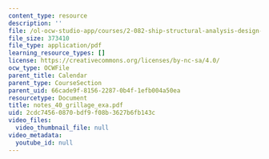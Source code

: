 ```yaml
---
content_type: resource
description: ''
file: /ol-ocw-studio-app/courses/2-082-ship-structural-analysis-design-13-122-spring-2003/2cdc74560870bdf9f08b3627b6fb143c_notes_40_grillage_exa.pdf
file_size: 373410
file_type: application/pdf
learning_resource_types: []
license: https://creativecommons.org/licenses/by-nc-sa/4.0/
ocw_type: OCWFile
parent_title: Calendar
parent_type: CourseSection
parent_uid: 66cade9f-8156-2287-0b4f-1efb004a50ea
resourcetype: Document
title: notes_40_grillage_exa.pdf
uid: 2cdc7456-0870-bdf9-f08b-3627b6fb143c
video_files:
  video_thumbnail_file: null
video_metadata:
  youtube_id: null
---
```

